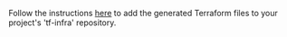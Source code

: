 Follow the instructions [here](https://developers.telus.com/topics/applying-terraform-configuration-in-gcp) to add the generated Terraform files to your project's 'tf-infra' repository.  
